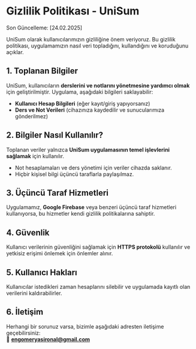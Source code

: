 # Gizlilik Politikası - UniSum  

Son Güncelleme: [24.02.2025]  

UniSum olarak kullanıcılarımızın gizliliğine önem veriyoruz. Bu gizlilik politikası, uygulamamızın nasıl veri topladığını, kullandığını ve koruduğunu açıklar.  

## 1. Toplanan Bilgiler  
UniSum, kullanıcıların **derslerini ve notlarını yönetmesine yardımcı olmak** için geliştirilmiştir. Uygulama, aşağıdaki bilgileri saklayabilir:  
- **Kullanıcı Hesap Bilgileri** (eğer kayıt/giriş yapıyorsanız)  
- **Ders ve Not Verileri** (cihazınıza kaydedilir ve sunucularımıza gönderilmez)  

## 2. Bilgiler Nasıl Kullanılır?  
Toplanan veriler yalnızca **UniSum uygulamasının temel işlevlerini sağlamak** için kullanılır.  
- Not hesaplamaları ve ders yönetimi için veriler cihazda saklanır.  
- Hiçbir kişisel bilgi üçüncü taraflarla paylaşılmaz.  

## 3. Üçüncü Taraf Hizmetleri  
Uygulamamız, **Google Firebase** veya benzeri üçüncü taraf hizmetleri kullanıyorsa, bu hizmetler kendi gizlilik politikalarına sahiptir.  

## 4. Güvenlik  
Kullanıcı verilerinin güvenliğini sağlamak için **HTTPS protokolü** kullanılır ve yetkisiz erişimi önlemek için önlemler alınır.  

## 5. Kullanıcı Hakları  
Kullanıcılar istedikleri zaman hesaplarını silebilir ve uygulamada kayıtlı olan verilerini kaldırabilirler.  

## 6. İletişim  
Herhangi bir sorunuz varsa, bizimle aşağıdaki adresten iletişime geçebilirsiniz:  
📧 **engomeryasironal@gmail.com**  
